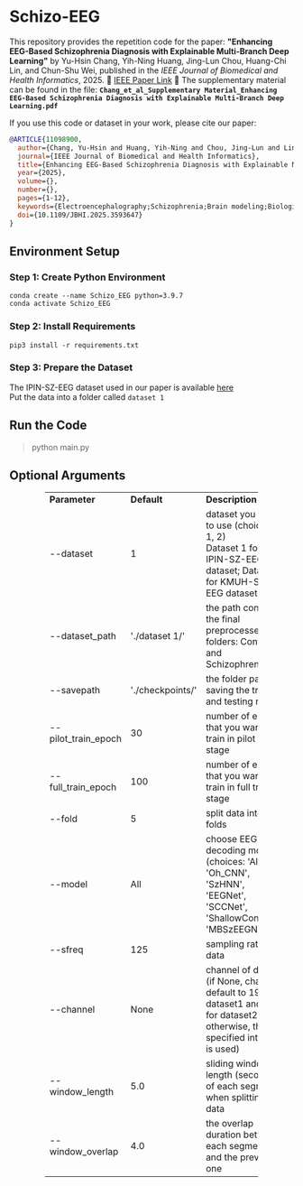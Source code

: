 # Schizo-EEG 
This repository provides the repetition code for the paper:
**"Enhancing EEG-Based Schizophrenia Diagnosis with Explainable Multi-Branch Deep Learning"**
by Yu-Hsin Chang, Yih-Ning Huang, Jing-Lun Chou, Huang-Chi Lin, and Chun-Shu Wei, published in the *IEEE Journal of Biomedical and Health Informatics*, 2025.
📄 [IEEE Paper Link](https://ieeexplore.ieee.org/document/11098900)
📎 The supplementary material can be found in the file:
**`Chang_et_al_Supplementary Material_Enhancing EEG-Based Schizophrenia Diagnosis with Explainable Multi-Branch Deep Learning.pdf`**

If you use this code or dataset in your work, please cite our paper:

```bibtex
@ARTICLE{11098900,
  author={Chang, Yu-Hsin and Huang, Yih-Ning and Chou, Jing-Lun and Lin, Huang-Chi and Wei, Chun-Shu},
  journal={IEEE Journal of Biomedical and Health Informatics}, 
  title={Enhancing EEG-Based Schizophrenia Diagnosis with Explainable Multi-Branch Deep Learning}, 
  year={2025},
  volume={},
  number={},
  pages={1-12},
  keywords={Electroencephalography;Schizophrenia;Brain modeling;Biological system modeling;Recording;Medical diagnostic imaging;Adaptation models;Accuracy;Training;Feature extraction;electroencephalography (EEG);deep learning (DL);explainable artificial intelligence (XAI);schizophrenia},
  doi={10.1109/JBHI.2025.3593647}
}
```

## Environment Setup
### Step 1: Create Python Environment
```
conda create --name Schizo_EEG python=3.9.7
conda activate Schizo_EEG
```
### Step 2: Install Requirements
```
pip3 install -r requirements.txt
```
<!--
```
numpy==1.26.2
scikit-learn==1.0.2
matplotlib==3.8.2
torch==2.1.1
captum==0.7.0
scipy==1.11.4
EDFlib-Python==1.0.8
```
-->
### Step 3: Prepare the Dataset <br>
The IPIN-SZ-EEG dataset used in our paper is available [here](https://repod.icm.edu.pl/dataset.xhtml?persistentId=doi:10.18150/repod.0107441) <br>
Put the data into a folder called `dataset 1`

## Run the Code
> python main.py


## Optional Arguments
<table style="width:75%; margin: 0 auto">
        <tr>
            <td style="width: 20%;"><strong>Parameter</strong></td>
            <td style="width: 15%;"><strong>Default</strong></td>
            <td style="width: 65%;"><strong>Description</strong></td>
        </tr>
        <tr>
            <td>--dataset</td>
            <td>1</td>
            <td>dataset you want to use (choices: 1, 2) <br>Dataset 1 for IPIN-SZ-EEG dataset; Dataset 2 for KMUH-SZ-EEG dataset</td>
        </tr>
        <tr>
            <td>--dataset_path</td>
            <td>'./dataset 1/'</td>
            <td>the path contains the final preprocessed folders: Control and Schizophrenia</td>
        </tr>
        <tr>
            <td>--savepath</td>
            <td>'./checkpoints/'</td>
            <td>the folder path for saving the training and testing result</td>
        </tr>
        <tr>
            <td>--pilot_train_epoch</td>
            <td>30</td>
            <td>number of epochs that you want to train in pilot train stage</td>
        </tr>
        <tr>
            <td>--full_train_epoch</td>
            <td>100</td>
            <td>number of epochs that you want to train in full train stage</td>
        </tr>
        <tr>
            <td>--fold</td>
            <td>5</td>
            <td>split data into ? folds</td>
        </tr>
        <tr>
            <td>--model</td>
            <td>All</td>
            <td>choose EEG decoding model <br>(choices: 'All', 'Oh_CNN', 'SzHNN', 'EEGNet', 'SCCNet', 'ShallowConvNet', 'MBSzEEGNet')</td>
        </tr>
        <tr>
            <td>--sfreq</td>
            <td>125</td>
            <td>sampling rate of data</td>
        </tr>
        <tr>
            <td>--channel</td>
            <td>None</td>
            <td>channel of data <br>(if None, channels default to 19 for dataset1 and 20 for dataset2; otherwise, the specified integer is used)</td>
        </tr>
        <tr>
            <td>--window_length</td>
            <td>5.0</td>
            <td>sliding window length (second) of each segment when splitting the data</td>
        </tr>
        <tr>
            <td>--window_overlap</td>
            <td>4.0</td>
            <td>the overlap duration between each segment and the previous one</td>
        </tr>
    </table>
